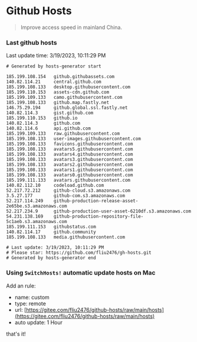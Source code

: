 # Github Hosts

> Improve access speed in mainland China.

### Last github hosts

Last update time: 3/19/2023, 10:11:29 PM

```base
# Generated by hosts-generator start 

185.199.108.154   github.githubassets.com
140.82.114.21     central.github.com
185.199.108.133   desktop.githubusercontent.com
185.199.110.153   assets-cdn.github.com
185.199.109.133   camo.githubusercontent.com
185.199.108.133   github.map.fastly.net
146.75.29.194     github.global.ssl.fastly.net
140.82.114.3      gist.github.com
185.199.110.153   github.io
140.82.114.3      github.com
140.82.114.6      api.github.com
185.199.109.133   raw.githubusercontent.com
185.199.108.133   user-images.githubusercontent.com
185.199.108.133   favicons.githubusercontent.com
185.199.108.133   avatars5.githubusercontent.com
185.199.108.133   avatars4.githubusercontent.com
185.199.108.133   avatars3.githubusercontent.com
185.199.108.133   avatars2.githubusercontent.com
185.199.108.133   avatars1.githubusercontent.com
185.199.108.133   avatars0.githubusercontent.com
185.199.111.133   avatars.githubusercontent.com
140.82.112.10     codeload.github.com
52.217.72.212     github-cloud.s3.amazonaws.com
3.5.27.177        github-com.s3.amazonaws.com
52.217.114.249    github-production-release-asset-2e65be.s3.amazonaws.com
52.217.234.9      github-production-user-asset-6210df.s3.amazonaws.com
54.231.138.169    github-production-repository-file-5c1aeb.s3.amazonaws.com
185.199.111.153   githubstatus.com
140.82.114.17     github.community
185.199.108.133   media.githubusercontent.com

# Last update: 3/19/2023, 10:11:29 PM
# Please star: https://github.com/fliu2476/gh-hosts.git
# Generated by hosts-generator end
```

### Using `SwitchHosts!` automatic update hosts on Mac
Add an rule:
- name: custom
- type: remote
- url: [https://gitee.com/fliu2476/github-hosts/raw/main/hosts](https://gitee.com/fliu2476/github-hosts/raw/main/hosts)
- auto update: 1 Hour

that's it!


